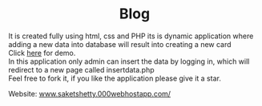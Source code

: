 <center><h1>Blog</h1></center>

It is created fully using html, css and PHP its is dynamic application where adding a new data into database will result into creating a new card<br>
Click <a href="saketshetty.000webhostapp.com/">here</a> for demo.<br>
In this application only admin can insert the data by logging in, which will redirect to a new page called insertdata.php<br>
Feel free to fork it, if you like the application please give it a star.<br>

Website: www.saketshetty.000webhostapp.com/
